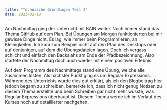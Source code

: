 ```yaml
---
title: "Technische Grundlagen Teil 2"
date: 2023-02-18
---
```


Am Nachmittag ging der Unterricht mit BAIN weiter. Noch immer stand das Thema GitHub auf dem Plan. Bei Übungen am Morgen funktionierten bei mir gewisse Dinge
nicht. Es lag, wie immer beim Programmieren, an Kleinigkeiten. Ich kam zum Beispiel nicht auf den Pfad des Desktops oder auf denjenigen, auf dem die Übungsdateien 
lagen. Doch ich vergass schlicht und einfach den Backslahs am Ende der Pfadbezeichnung.
Also startete der Nachmittag doch auch wieder mit einem positiven Erlebnis.

Auf dem Programm des Nachmittags stand eine Übung, welche alle zusammen lösten. 
Als nächster Punkt ging es um Regular Expressions. Während des Unterrichts wurde dies gut erklärt, als ich den Blogbeitrag hier jedoch begann zu schreiben,
bemerkte ich, dass ich nicht genug Notizen zu diesem Thema erstellte und beim Schreiben gar nicht mehr wusste, was Regular Expressions überhaupt ist. Diesem Thema 
werde ich im Verlauf des Kurses noch auf detaillierter nachgehen.
